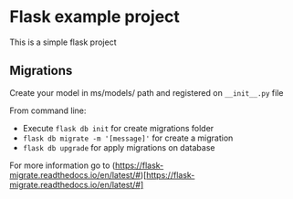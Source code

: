 # Flask example project

This is a simple flask project

## Migrations

Create your model in ms/models/ path and registered on `__init__.py` file

From command line:

* Execute `flask db init` for create migrations folder
* `flask db migrate -m '[message]'` for create a migration
* `flask db upgrade` for apply migrations on database

For more information go to (https://flask-migrate.readthedocs.io/en/latest/#)[https://flask-migrate.readthedocs.io/en/latest/#]
